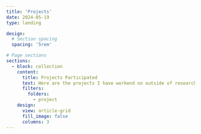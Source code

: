 ```yaml
---
title: 'Projects'
date: 2024-05-19
type: landing

design:
  # Section spacing
  spacing: '5rem'

# Page sections
sections:
  - block: collection
    content:
      title: Projects Participated
      text: Here are the projects I have workend on outside of research.
      filters:
        folders:
          - project
    design:
      view: article-grid
      fill_image: false
      columns: 3
---
```

